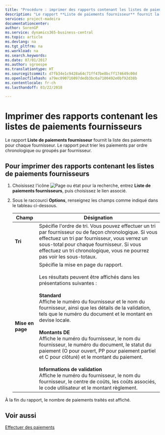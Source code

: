 ```yaml
---
title: "Procédure : imprimer des rapports contenant les listes de paiements fournisseurs"
description: "Le rapport **Liste de paiements fournisseur** fournit la liste des paiements pour chaque fournisseur. Le rapport peut trier les paiements par ordre chronologique ou groupés par fournisseur."
services: project-madeira
documentationcenter: 
author: SorenGP
ms.service: dynamics365-business-central
ms.topic: article
ms.devlang: na
ms.tgt_pltfrm: na
ms.workload: na
ms.search.keywords: 
ms.date: 07/01/2017
ms.author: sgroespe
ms.translationtype: HT
ms.sourcegitcommit: d7fb34e1c9428a64c71ff47be8bcff174649c00d
ms.openlocfilehash: a79ec090716097dedb3bc6a7100492e0bf92d38b
ms.contentlocale: fr-ch
ms.lasthandoff: 03/22/2018

---
```

# <a name="print-vendor-payments-list-reports"></a>Imprimer des rapports contenant les listes de paiements fournisseurs
Le rapport **Liste de paiements fournisseur** fournit la liste des paiements pour chaque fournisseur. Le rapport peut trier les paiements par ordre chronologique ou groupés par fournisseur.  

## <a name="to-print-the-vendor-payments-list-report"></a>Pour imprimer des rapports contenant les listes de paiements fournisseurs  

1.  Choisissez l'icône ![Page ou état pour la recherche](../../media/ui-search/search_small.png "icône Page ou état pour la recherche"), entrez **Liste de paiements fournisseurs**, puis choisissez le lien associé.  
2.  Sous le raccourci **Options**, renseignez les champs comme indiqué dans le tableau ci-dessous.  

    |Champ|Désignation|  
    |---------------------------------|---------------------------------------|  
    |**Tri**|Spécifie l'ordre de tri. Vous pouvez effectuer un tri par fournisseur ou de façon chronologique. Si vous effectuez un tri par fournisseur, vous verrez un sous-total pour chaque fournisseur. Si vous effectuez un tri chronologique, vous ne pourrez pas voir les sous-totaux.|  
    |**Mise en page**|Spécifie la mise en page du rapport.<br /><br /> Les résultats peuvent être affichés dans les présentations suivantes :<br /><br /> **Standard**<br /> Affiche le numéro du fournisseur et le nom du fournisseur, ainsi que les détails de la validation, tels que le numéro du document et le montant en devise locale.<br /><br /> **Montants DE**<br /> Affiche le numéro du fournisseur, le nom du fournisseur, le numéro du document, le statut du paiement (O pour ouvert, PP pour paiement partiel et C pour clôturé) et le montant du paiement.<br /><br /> **Informations de validation**<br /> Affiche le numéro du fournisseur, le nom du fournisseur, le centre de coûts, les coûts associés, le code utilisateur et le montant règlement.|  

 À la fin du rapport, le nombre de paiements traités est affiché.  

## <a name="see-also"></a>Voir aussi  
[Effectuer des paiements](../../payables-make-payments.md)

